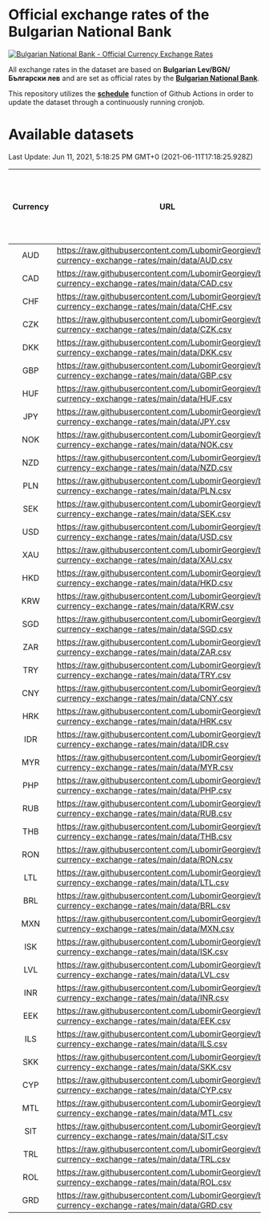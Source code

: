 # Official exchange rates of the Bulgarian National Bank

[![Bulgarian National Bank - Official Currency Exchange Rates](https://github.com/LubomirGeorgiev/bnb-currency-exchange-rates/actions/workflows/update-rates.yml/badge.svg?branch=main)](https://github.com/LubomirGeorgiev/bnb-currency-exchange-rates/actions/workflows/update-rates.yml)

All exchange rates in the dataset are based on **Bulgarian Lev/BGN/Български лев** and are set as official rates by the [**Bulgarian National Bank**](https://www.bnb.bg/Statistics/StExternalSector/StExchangeRates/StERForeignCurrencies/index.htm?toLang=_EN).

This repository utilizes the [**schedule**](https://docs.github.com/en/actions/reference/events-that-trigger-workflows) function of Github Actions in order to update the dataset through a continuously running cronjob.

# Available datasets

<!-- START LINKS (DO NOT EVER FU*ING DELETE THIS COMMENT FOR THE LOVE OF YOUR LIFE!!! IF YOU ARE CURIOS HOW IT WORKS, YOU CAN HAVE A LOOK AT ./src/updateReadme.ts) -->

Last Update: Jun 11, 2021, 5:18:25 PM GMT+0 (2021-06-11T17:18:25.928Z)

| Currency | URL                                                                                             | Number of records | Number of missing days that were filled in |
| :------: | ----------------------------------------------------------------------------------------------- | :---------------: | :----------------------------------------: |
|   AUD    | https://raw.githubusercontent.com/LubomirGeorgiev/bnb-currency-exchange-rates/main/data/AUD.csv |       7795        |                    2404                    |
|   CAD    | https://raw.githubusercontent.com/LubomirGeorgiev/bnb-currency-exchange-rates/main/data/CAD.csv |       7795        |                    2404                    |
|   CHF    | https://raw.githubusercontent.com/LubomirGeorgiev/bnb-currency-exchange-rates/main/data/CHF.csv |       7795        |                    2404                    |
|   CZK    | https://raw.githubusercontent.com/LubomirGeorgiev/bnb-currency-exchange-rates/main/data/CZK.csv |       7795        |                    2404                    |
|   DKK    | https://raw.githubusercontent.com/LubomirGeorgiev/bnb-currency-exchange-rates/main/data/DKK.csv |       7795        |                    2404                    |
|   GBP    | https://raw.githubusercontent.com/LubomirGeorgiev/bnb-currency-exchange-rates/main/data/GBP.csv |       7795        |                    2404                    |
|   HUF    | https://raw.githubusercontent.com/LubomirGeorgiev/bnb-currency-exchange-rates/main/data/HUF.csv |       7795        |                    2404                    |
|   JPY    | https://raw.githubusercontent.com/LubomirGeorgiev/bnb-currency-exchange-rates/main/data/JPY.csv |       7795        |                    2404                    |
|   NOK    | https://raw.githubusercontent.com/LubomirGeorgiev/bnb-currency-exchange-rates/main/data/NOK.csv |       7795        |                    2404                    |
|   NZD    | https://raw.githubusercontent.com/LubomirGeorgiev/bnb-currency-exchange-rates/main/data/NZD.csv |       7795        |                    2404                    |
|   PLN    | https://raw.githubusercontent.com/LubomirGeorgiev/bnb-currency-exchange-rates/main/data/PLN.csv |       7795        |                    2404                    |
|   SEK    | https://raw.githubusercontent.com/LubomirGeorgiev/bnb-currency-exchange-rates/main/data/SEK.csv |       7795        |                    2404                    |
|   USD    | https://raw.githubusercontent.com/LubomirGeorgiev/bnb-currency-exchange-rates/main/data/USD.csv |       7795        |                    2404                    |
|   XAU    | https://raw.githubusercontent.com/LubomirGeorgiev/bnb-currency-exchange-rates/main/data/XAU.csv |       7795        |                    2406                    |
|   HKD    | https://raw.githubusercontent.com/LubomirGeorgiev/bnb-currency-exchange-rates/main/data/HKD.csv |       7493        |                    2313                    |
|   KRW    | https://raw.githubusercontent.com/LubomirGeorgiev/bnb-currency-exchange-rates/main/data/KRW.csv |       7493        |                    2313                    |
|   SGD    | https://raw.githubusercontent.com/LubomirGeorgiev/bnb-currency-exchange-rates/main/data/SGD.csv |       7493        |                    2313                    |
|   ZAR    | https://raw.githubusercontent.com/LubomirGeorgiev/bnb-currency-exchange-rates/main/data/ZAR.csv |       7493        |                    2313                    |
|   TRY    | https://raw.githubusercontent.com/LubomirGeorgiev/bnb-currency-exchange-rates/main/data/TRY.csv |       5975        |                    1843                    |
|   CNY    | https://raw.githubusercontent.com/LubomirGeorgiev/bnb-currency-exchange-rates/main/data/CNY.csv |       5855        |                    1807                    |
|   HRK    | https://raw.githubusercontent.com/LubomirGeorgiev/bnb-currency-exchange-rates/main/data/HRK.csv |       5855        |                    1807                    |
|   IDR    | https://raw.githubusercontent.com/LubomirGeorgiev/bnb-currency-exchange-rates/main/data/IDR.csv |       5855        |                    1807                    |
|   MYR    | https://raw.githubusercontent.com/LubomirGeorgiev/bnb-currency-exchange-rates/main/data/MYR.csv |       5855        |                    1807                    |
|   PHP    | https://raw.githubusercontent.com/LubomirGeorgiev/bnb-currency-exchange-rates/main/data/PHP.csv |       5855        |                    1807                    |
|   RUB    | https://raw.githubusercontent.com/LubomirGeorgiev/bnb-currency-exchange-rates/main/data/RUB.csv |       5855        |                    1807                    |
|   THB    | https://raw.githubusercontent.com/LubomirGeorgiev/bnb-currency-exchange-rates/main/data/THB.csv |       5855        |                    1807                    |
|   RON    | https://raw.githubusercontent.com/LubomirGeorgiev/bnb-currency-exchange-rates/main/data/RON.csv |       5796        |                    1789                    |
|   LTL    | https://raw.githubusercontent.com/LubomirGeorgiev/bnb-currency-exchange-rates/main/data/LTL.csv |       5146        |                    1575                    |
|   BRL    | https://raw.githubusercontent.com/LubomirGeorgiev/bnb-currency-exchange-rates/main/data/BRL.csv |       4892        |                    1517                    |
|   MXN    | https://raw.githubusercontent.com/LubomirGeorgiev/bnb-currency-exchange-rates/main/data/MXN.csv |       4892        |                    1517                    |
|   ISK    | https://raw.githubusercontent.com/LubomirGeorgiev/bnb-currency-exchange-rates/main/data/ISK.csv |       4793        |                    1480                    |
|   LVL    | https://raw.githubusercontent.com/LubomirGeorgiev/bnb-currency-exchange-rates/main/data/LVL.csv |       4783        |                    1463                    |
|   INR    | https://raw.githubusercontent.com/LubomirGeorgiev/bnb-currency-exchange-rates/main/data/INR.csv |       4525        |                    1403                    |
|   EEK    | https://raw.githubusercontent.com/LubomirGeorgiev/bnb-currency-exchange-rates/main/data/EEK.csv |       3991        |                    1217                    |
|   ILS    | https://raw.githubusercontent.com/LubomirGeorgiev/bnb-currency-exchange-rates/main/data/ILS.csv |       3801        |                    1184                    |
|   SKK    | https://raw.githubusercontent.com/LubomirGeorgiev/bnb-currency-exchange-rates/main/data/SKK.csv |       2963        |                    905                     |
|   CYP    | https://raw.githubusercontent.com/LubomirGeorgiev/bnb-currency-exchange-rates/main/data/CYP.csv |       2899        |                    883                     |
|   MTL    | https://raw.githubusercontent.com/LubomirGeorgiev/bnb-currency-exchange-rates/main/data/MTL.csv |       2597        |                    792                     |
|   SIT    | https://raw.githubusercontent.com/LubomirGeorgiev/bnb-currency-exchange-rates/main/data/SIT.csv |       2535        |                    771                     |
|   TRL    | https://raw.githubusercontent.com/LubomirGeorgiev/bnb-currency-exchange-rates/main/data/TRL.csv |       1818        |                    559                     |
|   ROL    | https://raw.githubusercontent.com/LubomirGeorgiev/bnb-currency-exchange-rates/main/data/ROL.csv |       1697        |                    524                     |
|   GRD    | https://raw.githubusercontent.com/LubomirGeorgiev/bnb-currency-exchange-rates/main/data/GRD.csv |        361        |                    109                     |

<!-- END LINKS (DO NOT EVER FU*ING DELETE THIS COMMENT FOR THE LOVE OF YOUR LIFE!!! IF YOU ARE CURIOS HOW IT WORKS, YOU CAN HAVE A LOOK AT ./src/updateReadme.ts) -->
